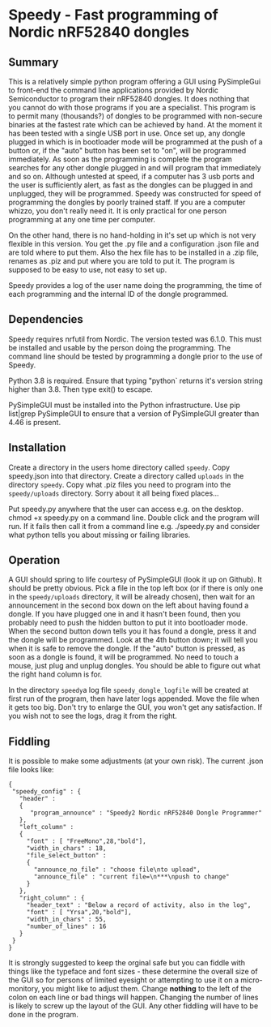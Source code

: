 # Speedy - Fast programming of Nordic nRF52840 dongles
## Summary
This is a relatively simple python program offering a GUI using PySimpleGui to front-end the command line applications provided by Nordic Semiconductor to program their nRF52840 dongles. It does nothing that you cannot do with those programs if you are a specialist. This program is to permit many (thousands?) of dongles to be programmed with non-secure binaries at the fastest rate which can be achieved by hand. At the moment it has been tested with a single USB port in use. Once set up, any dongle plugged in which is in bootloader mode will be programmed at the push of a button or, if the "auto" button has been set to "on", will be programmed immediately. As soon as the programming is complete the program searches for any other dongle plugged in and will program that immediately and so on. Although untested at speed, if a computer has 3 usb ports and the user is sufficiently alert, as fast as the dongles can be plugged in and unplugged, they will be programmed. Speedy was constructed for speed of programming the dongles by poorly trained staff. If you are a computer whizzo, you don't really need it. It is only practical for one person programming at any one time per computer.

On the other hand, there is no hand-holding in it's set up which is not very flexible in this version. You get the .py file and a configuration .json file and are told where to put them. Also the hex file has to be installed in a .zip file, renames as .piz and put where you are told to put it. The program is supposed to be easy to use, not easy to set up.

Speedy provides a log of the user name doing the programming, the time of each programming and the internal ID of the dongle programmed.
## Dependencies
Speedy requires nrfutil from Nordic. The version tested was 6.1.0. This must be installed and usable by the person doing the programming. The command line should be tested by programming a dongle prior to the use of Speedy.

Python 3.8 is required. Ensure that typing "python` returns it's version string higher than 3.8. Then type exit()<ret> to escape.
 
PySimpleGUI must be installed into the Python infrastructure.  Use pip list|grep PySimpleGUI to ensure that a version of PySimpleGUI greater than 4.46 is present.
## Installation

 Create a directory in the users home directory called `speedy`. Copy speedy.json into that directory. Create a directory called `uploads` in the directory `speedy`. Copy what .piz files you need to program into the `speedy/uploads` directory. Sorry about it all being fixed places...
 
 Put speedy.py anywhere that the user can access e.g. on the desktop. chmod +x speedy.py on a command line. Double click and the program will run. If it fails then call it from a command line e.g. ./speedy.py and consider what python tells you about missing or failing libraries.
 
 ## Operation
 A GUI should spring to life courtesy of PySimpleGUI (look it up on Github). It should be pretty obvious. Pick a file in the top left box (or if there is only one in the `speedy/uploads` directory, it will be already chosen), then wait for an announcement in the second box down on the left about having found a dongle. If you have plugged one in and it hasn't been found, then you probably need to push the hidden button to put it into bootloader mode. When the second button down tells you it has found a dongle, press it and the dongle will be programmed. Look at the 4th button down; it will tell you when it is safe to remove the dongle. If the "auto" button is pressed, as soon as a dongle is found, it will be programmed. No need to touch a mouse, just plug and unplug dongles. You should be able to figure out what the right hand column is for.
 
 In the directory `speedy`a log file `speedy_dongle_logfile` will be created at first run of the program, then have later logs appended. Move the file when it gets too big.
 Don't try to enlarge the GUI, you won't get any satisfaction. If you wish not to see the logs, drag it from the right.
 
 ## Fiddling
 It is possible to make some adjustments (at your own risk). The current .json file looks like:
 ```
 {
  "speedy_config" : {
    "header" :
    {
       "program_announce" : "Speedy2 Nordic nRF52840 Dongle Programmer"
    },
    "left_column" :
    {
      "font" : [ "FreeMono",28,"bold"],
      "width_in_chars" : 18,
      "file_select_button" :
      {
        "announce_no_file" : "choose file\nto upload",
        "announce_file" : "current file=\n***\npush to change"
      }
    },
    "right_column" : {
      "header_text" : "Below a record of activity, also in the log",
      "font" : [ "Yrsa",20,"bold"],
      "width_in_chars" : 55,
      "number_of_lines" : 16
    }
  }
}
 ```
 It is strongly suggested to keep the orginal safe but you can fiddle with things like the typeface and font sizes - these determine the overall size of the GUI so for persons of limited eyesight or attempting to use it on a micro-monitory, you might like to adjust them. Change **nothing** to the left of the colon on each line or bad things will happen. Changing the number of lines is likely to screw up the layout of the GUI. Any other fiddling will have to be done in the program.
